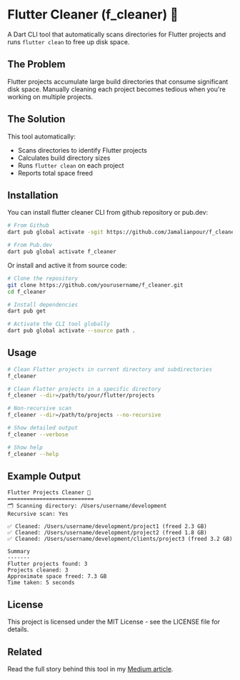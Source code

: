 # Flutter Cleaner (f_cleaner) 🧹

A Dart CLI tool that automatically scans directories for Flutter projects and runs `flutter clean` to free up disk space.

## The Problem

Flutter projects accumulate large build directories that consume significant disk space. Manually cleaning each project becomes tedious when you're working on multiple projects.

## The Solution

This tool automatically:
- Scans directories to identify Flutter projects
- Calculates build directory sizes
- Runs `flutter clean` on each project
- Reports total space freed

## Installation
You can install flutter cleaner CLI from github repository or pub.dev:
```bash
# From Github
dart pub global activate -sgit https://github.com/Jamalianpour/f_cleaner.git

# From Pub.dev
dart pub global activate f_cleaner
```

Or install and active it from source code:
```bash
# Clone the repository
git clone https://github.com/yourusername/f_cleaner.git
cd f_cleaner

# Install dependencies
dart pub get

# Activate the CLI tool globally
dart pub global activate --source path .
```

## Usage

```bash
# Clean Flutter projects in current directory and subdirectories
f_cleaner

# Clean Flutter projects in a specific directory
f_cleaner --dir=/path/to/your/flutter/projects

# Non-recursive scan
f_cleaner --dir=/path/to/projects --no-recursive

# Show detailed output
f_cleaner --verbose

# Show help
f_cleaner --help
```

## Example Output

```
Flutter Projects Cleaner 🧹
===========================
🗂️ Scanning directory: /Users/username/development
Recursive scan: Yes

✅ Cleaned: /Users/username/development/project1 (freed 2.3 GB)
✅ Cleaned: /Users/username/development/project2 (freed 1.8 GB)
✅ Cleaned: /Users/username/development/clients/project3 (freed 3.2 GB)

Summary
-------
Flutter projects found: 3
Projects cleaned: 3
Approximate space freed: 7.3 GB
Time taken: 5 seconds
```

## License

This project is licensed under the MIT License - see the LICENSE file for details.

## Related

Read the full story behind this tool in my [Medium article](https://jamalianpour.medium.com/flutter-build-directories-are-eating-your-ssd-heres-how-to-fight-back-3e4adf22058b).